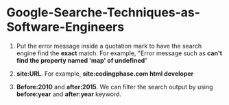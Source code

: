 # Google-Searche-Techniques-as-Software-Engineers

1. Put the error message inside a quotation mark to have the search engine find the **exact** match. For example, "Error message such as **can't find the property named 'map' of undefined**"

2. **site:URL**. For example, **site:codingphase.com html developer**

3. **Before:2010** and **after:2015**. We can filter the search output by using **before:year** and **after:year** keyword.
